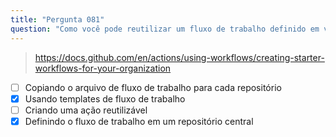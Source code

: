 ```yaml
---
title: "Pergunta 081"
question: "Como você pode reutilizar um fluxo de trabalho definido em vários repositórios? (Escolha duas.)"
---
```



> https://docs.github.com/en/actions/using-workflows/creating-starter-workflows-for-your-organization
- [ ] Copiando o arquivo de fluxo de trabalho para cada repositório
- [x] Usando templates de fluxo de trabalho
- [ ] Criando uma ação reutilizável
- [x] Definindo o fluxo de trabalho em um repositório central
